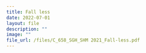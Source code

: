 ```yaml
---
title: Fall less
date: 2022-07-01
layout: file
description: ""
image: ""
file_url: /files/C_658_SGH_SHM 2021_Fall-less.pdf
---
```

